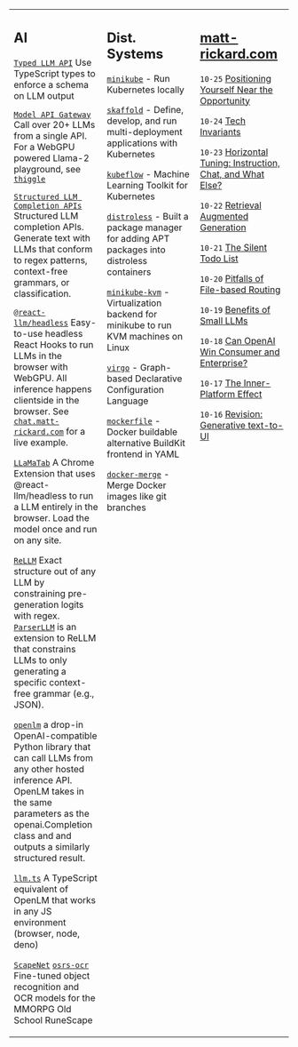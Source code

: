 <table><tr><td valign="top" width="33%">

## AI

[`Typed LLM API`](https://docs.thiggle.com/api-docs/typed) Use TypeScript types to enforce a schema on LLM output

[`Model API Gateway`](https://github.com/thiggle/api) Call over 20+ LLMs from a single API. For a WebGPU powered Llama-2 playground, see [`thiggle`](https://thiggle.com/local-llm)

[`Structured LLM Completion APIs`](https://github.com/thiggle/api) Structured LLM completion APIs. Generate text with LLMs that conform to regex patterns, context-free grammars, or classification.

[`@react-llm/headless`](https://github.com/r2d4/react-llm) Easy-to-use headless React Hooks to run LLMs in the browser with WebGPU. All inference happens clientside in the browser. See [`chat.matt-rickard.com`](https://chat.matt-rickard.com) for a live example.

[`LLaMaTab`](https://github.com/r2d4/react-llm/packages/extension) A Chrome Extension that uses @react-llm/headless to run a LLM entirely in the browser. Load the model once and run on any site.

[`ReLLM`](https://github.com/r2d4/rellm) Exact structure out of any LLM by constraining pre-generation logits with regex. [`ParserLLM`](https://github.com/r2d4/parserllm) is an extension to ReLLM that constrains LLMs to only generating a specific context-free grammar (e.g., JSON).

[`openlm`](https://github.com/r2d4/openlm) a drop-in OpenAI-compatible Python library that can call LLMs from any other hosted inference API. OpenLM takes in the same parameters as the openai.Completion class and and outputs a similarly structured result.

[`llm.ts`](https://github.com/r2d4/llm.ts) A TypeScript equivalent of OpenLM that works in any JS environment (browser, node, deno)

[`ScapeNet`](https://matt-rickard.com/runescape-machine-learning) [`osrs-ocr`](https://matt-rickard.com/fine-tuning-an-ocr-model) Fine-tuned object recognition and OCR models for the MMORPG Old School RuneScape

</td><td valign="top" width="33%">

## Dist. Systems

[`minikube`](https://github.com/kubernetes/minikube) - Run Kubernetes locally

[`skaffold`](https://github.com/GoogleContainerTools/skaffold) - Define, develop, and run multi-deployment applications with Kubernetes

[`kubeflow`](https://github.com/kubeflow/kubeflow) - Machine Learning Toolkit for Kubernetes

[`distroless`](https://github.com/GoogleContainerTools/distroless) - Built a package manager for adding APT packages into distroless containers

[`minikube-kvm`](https://github.com/r2d4/docker-machine-driver-kvm) - Virtualization backend for minikube to run KVM machines on Linux

[`virgo`](https://github.com/r2d4/virgo) - Graph-based Declarative Configuration Language

[`mockerfile`](https://github.com/r2d4/mockerfile) - Docker buildable alternative BuildKit frontend in YAML

[`docker-merge`](https://github.com/r2d4/docker-merge) - Merge Docker images like git branches

</td><td valign="top" width="33%">
  
## <a href="https://matt-rickard.com">matt-rickard.com</a>
<!--- start_blog -->
`10-25` [Positioning Yourself Near the Opportunity](https://matt-rickard.com/positioning-yourself-near-the-opportunity)

`10-24` [Tech Invariants](https://matt-rickard.com/tech-invariants)

`10-23` [Horizontal Tuning: Instruction, Chat, and What Else?](https://matt-rickard.com/horizontal-tuning-instruction-chat-and-what-else)

`10-22` [Retrieval Augmented Generation](https://matt-rickard.com/retrieval-augmented-generation)

`10-21` [The Silent Todo List](https://matt-rickard.com/the-silent-todo-list)

`10-20` [Pitfalls of File-based Routing](https://matt-rickard.com/pitfalls-of-file-based-routing)

`10-19` [Benefits of Small LLMs](https://matt-rickard.com/benefits-of-small-llms)

`10-18` [Can OpenAI Win Consumer and Enterprise?](https://matt-rickard.com/can-openai-win-consumer-and-enterprise)

`10-17` [The Inner-Platform Effect](https://matt-rickard.com/the-inner-platform-effect)

`10-16` [Revision: Generative text-to-UI](https://matt-rickard.com/revision-generative-text-to-ui)
<!--- end_blog -->
</td></tr></table>
